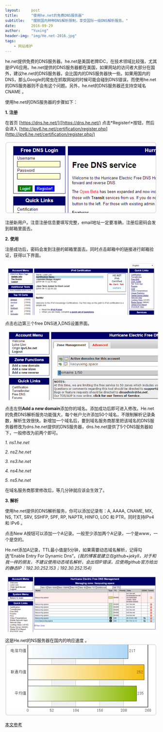 ```yaml
---
layout:     post
title:      "使用he.net的免费DNS服务器"
subtitle:   "摆脱国内种种DNS解析限制，享受国际一级DNS解析服务。"
date:       2016-09-29
author:     "Yuxing"
header-img: "img/He.net-2016.jpg"
tags:
    - 网站维护
---
```



he.net提供免费的DNS服务器。he.net是美国老牌IDC，在技术领域比较强，尤其是IPV6应用。he.net提供的DNS服务器都在美国，如果网站的访问者大部分在国外，建议he.net的DNS服务器，会比国内的DNS服务器快一些。如果用国内的DNS，那么Google的爬虫在抓取网站的时候可能会碰到DNS错误，而使用he.net的DNS服务器则不会有这个问题。另外，he.net的DNS服务器还支持空域名CNAME 。

使用he.net的DNS服务器的步骤如下：

**1. 注册**

在首页 [https://dns.he.net/]([https://dns.he.net/) 点击*Register!*按钮，然后会进入 [http://ipv6.he.net/certification/register.php](http://ipv6.he.net/certification/register.php/) 

![Alt text](/img/in-post/He.net/1.gif)

注册新用户。注意注册信息要填写完整，email地址一定要准确，注册后密码会发到邮箱里面去。


**2. 使用**

注册成功后，密码会发到注册的邮箱里面去。同时点击邮箱中的链接进行邮箱验证，获得以下界面。

![Alt text](/img/in-post/He.net/2.png)

点击右边第三个free DNS进入DNS设置界面。

![Alt text](/img/in-post/He.net/3.png)

点击左侧**Add a new domain**添加你的域名。添加成功后即可进入修改。He.net的免费DNS解析服务功能强大，每个帐户允许添加50个域名，不限制解析记录条数，解析生效很快。新增加一个域名后，要到域名服务商那里把该域名的DNS服务器修改为dns.he.net提供的DNS服务器，dns.he.net提供了5个DNS服务器如下，一般修改为前两个即可。

*1. ns1.he.net*

*2. ns2.he.net*

*3. ns3.he.net*

*4. ns4.he.net*

*5. ns5.he.net*

在域名服务商那里修改后，等几分钟就应该会生效了。

**3. 解析**

使用he.net提供的DNS解析服务，你可以添加记录有：A, AAAA, CNAME, MX, NS, TXT, SRV, SSHFP, SPF, RP, NAPTR, HINFO, LOC 和 PTR，同时支持IPv4 和 IPv6 。

点击New A按钮可以添加一个A记录。一般至少添加两个A记录，一个是www，一个是空的。

He.net添加A记录，TTL最小值是5分钟，如果需要动态域名解析，记得勾选“Enable Entry For Dynamic Dns”。*(我的博客是建立在github+jekyll，对于和我一样的朋友，不建议使用动态域名解析，会出现IP错误，应使用github官方给出的静态IP：192.30.252.153；192.30.252.154)*

![Alt text](/img/in-post/He.net/4.png)


这是He.net的NS服务器在国内的响应速度
。
![Alt text](/img/in-post/He.net/5.gif)

[本文参考](https://www.freehao123.com/linode-he-net/)